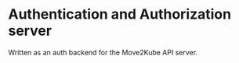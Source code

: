 # Authentication and Authorization server

Written as an auth backend for the Move2Kube API server.
